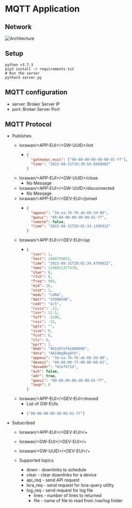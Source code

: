 # MQTT Application

## Network

![Architecture](/images/network-diagram.png)

## Setup

    python >3.7.3
    pip3 install -r requirements.txt
    # Run the server
    python3 server.py

## MQTT configuration

- server: Broker Server IP
- port: Broker Server Port

## MQTT Protocol

- Publishes

  - lorawan/\<APP-EUI>/\<GW-UUID>/init
    - ```json
      {
        "gateways_euis": ["00-80-00-00-d0-00-01-ff"],
        "time": "2022-08-31T19:38:59.666890Z"
      }
      ```
  - lorawan/\<APP-EUI>/\<GW-UUID>/close
    - No Message
  - lorawan/\<APP-EUI>/\<GW-UUID>/disconnected
    - No Message
  - lorawan/\<APP-EUI>/\<DEV-EUI>/joined
    - ```json
      {
        "appeui": "16-ea-76-f6-ab-66-3d-80",
        "gweui": "00-80-00-00-d0-00-01-ff",
        "remote": false,
        "time": "2022-08-31T20:01:33.139592Z"
      }
      ```
  - lorawan/\<APP-EUI>/\<DEV-EUI>/up
    - ```json
      {
        "jver": 1,
        "tmst": 1480759655,
        "time": "2022-08-31T20:02:39.470982Z",
        "tmms": 1346011377470,
        "chan": 8,
        "rfch": 0,
        "freq": 903,
        "mid": 16,
        "stat": 1,
        "modu": "LORA",
        "datr": "SF8BW500",
        "codr": "4/5",
        "rssis": -12,
        "lsnr": 12.5,
        "foff": -3206,
        "rssi": -12,
        "opts": "",
        "size": 9,
        "fcnt": 0,
        "cls": 0,
        "port": 1,
        "mhdr": "401d97ef01800000",
        "data": "AAIAWgBkgAYU",
        "appeui": "16-ea-76-f6-ab-66-3d-80",
        "deveui": "00-80-00-ff-00-00-00-01",
        "devaddr": "01ef971d",
        "ack": false,
        "adr": true,
        "gweui": "00-80-00-00-d0-00-01-ff",
        "seqn": 0
      }
      ```
  - lorawan/\<APP-EUI>/\<DEV-EUI>/moved
    - List of GW-EUIs
    - ```json
      ["00-80-00-00-d0-00-01-ff"]
      ```

- Subscribed

  - lorawan/\<APP-EUI>/\<DEV-EUI>/+
  - lorawan/\<GW-EUI>/\<DEV-EUI>/+
  - lorawan/\<GW-UUID>/\<DEV-EUI>/+

  - Supported topics
    - down - downlinks to schedule
    - clear - clear downlinks for a device
    - api_req - send API request
    - lora_req - send request for lora-query utility
    - log_req - send request for log file
      - lines - number of lines to returned
      - file - name of file to read from /var/log folder
